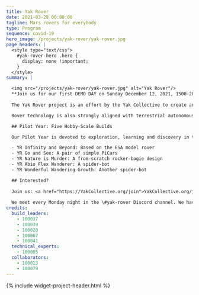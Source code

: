 ```yaml
---
title: Yak Rover
date: 2021-03-28 00:00:00
tagline: Mars rovers for everybody
type: Program
sequence: covid-19
hero_image: /projects/yak-rover/yak-rover.jpg
page_headers: |
  <style type="text/css">
    #yak-rover-hero .hero {
      display: none !important;
    }
  </style>
summary: |

  <img src="/projects/yak-rover/yak-rover.jpg" alt="Yak Rover"/>
  **Join us for our first DEMO DAY on Sunday December 12, 2021, 1500-2000 UTC (7 AM - 12 PM US Pacific). <a href="https://www.eventbrite.com/e/yak-rover-demo-day-tickets-210102992707">Check out details and register here!</a> The event is virtual and free, but capacity is limited.**
  
  The Yak Rover project is an effort by the Yak Collective to create an open-source rover design capable of actually being deployed on Mars by 2031. We are betting that radically declining launch costs, and increasingly capable infrastructure on Mars and the Moon (such as shared communications relay or charging facilities) could open up the possibility of an open-source space program based on low-cost rovers. 

  Rover technology is also strongly aligned with terrestrial autonomous robot technology, in applications such as package delivery, search-and-rescue, and elder-care. The inputs required for these applications, such as efficient batteries, advanced motors, and robust software stacks, are increasingly becoming commoditized and low-cost, lowering barriers to entry. We believe open-source pursuit of the demanding engineering capabilities required for space applications will have significant spin-off benefits for these other applications, and allow independent makers and consultants to develop the kinds of skills that are currently limited to members of advanced corporate and government research laboratories.

  ## Pilot Year: Five Hobby-Scale Builds

  Our Pilot Year is devoted to exploration, learning and discovery in the form of a “build party.”  Individual Yak Rover team members are aiming to build a set of simple hobby-scale rovers of varied designs, and meeting weekly to share learnings and discuss technical challenges. The goal is to build a foundation of knowledge and hands-on practical skills. Meet the five Yak Rovers (YRs) taking shape in 2021!

  - YR Infinity and Beyond: Based on the ESA model rover
  - YR Go and See: A pair of simple PiCars
  - YR Nature is Murder: A from-scratch rocker-bogie design
  - YR Abio Flex Wanderer: A spider-bot
  - YR Wonderful Wandering Growth: Another spider-bot

  ## Interested?
  
  Join us: <a href="https://YakCollective.org/join">YakCollective.org/join</a>.
  
  We meet every Monday night in the \#yak-rover Discord channel. We have plenty of ways you can contribute to the ongoing builds, or independently. We need you.
credits:
  build_leaders:
    - 100037
    - 100039
    - 100020
    - 100067
    - 100041
  technical_experts:
    - 100005
  collaborators:
    - 100013
    - 100079
---
```

{% include widget-project-header.html %}

